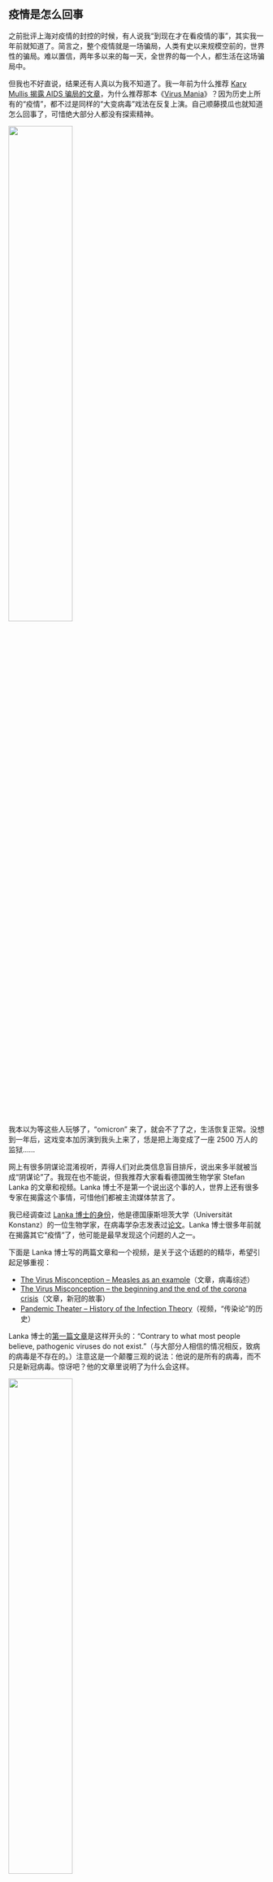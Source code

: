 <div class="inner">
<h2>疫情是怎么回事</h2>
<p>之前批评上海对疫情的封控的时候，有人说我“到现在才在看疫情的事”，其实我一年前就知道了。简言之，整个疫情就是一场骗局，人类有史以来规模空前的，世界性的骗局。难以置信，两年多以来的每一天，全世界的每一个人，都生活在这场骗局中。</p>
<p>但我也不好直说，结果还有人真以为我不知道了。我一年前为什么推荐 <a href="http://www.virusmyth.com/aids/hiv/kmdancing.htm">Kary Mullis 揭露 AIDS 骗局的文章</a>，为什么推荐那本《<a href="https://www.amazon.com/Virus-Mania-Continually-Epidemics-Billion-Dollar/dp/1425114679">Virus Mania</a>》？因为历史上所有的“疫情”，都不过是同样的“大变病毒”戏法在反复上演。自己顺藤摸瓜也就知道怎么回事了，可惜绝大部分人都没有探索精神。</p>
<p><img src="https://www.yinwang.org/images/hat-trick.jpg" width="50%" /></p>
<p>我本以为等这些人玩够了，“omicron” 来了，就会不了了之，生活恢复正常。没想到一年后，这戏变本加厉演到我头上来了，恁是把上海变成了一座 2500 万人的监狱……</p>
<p>网上有很多阴谋论混淆视听，弄得人们对此类信息盲目排斥，说出来多半就被当成“阴谋论”了。我现在也不能说，但我推荐大家看看德国微生物学家 Stefan Lanka 的文章和视频。Lanka 博士不是第一个说出这个事的人，世界上还有很多专家在揭露这个事情，可惜他们都被主流媒体禁言了。</p>
<p>我已经调查过 <a href="https://www.researchgate.net/profile/Stefan-Lanka">Lanka 博士的身份</a>，他是德国康斯坦茨大学（Universität Konstanz）的一位生物学家，在病毒学杂志发表过<a href="https://www.sciencedirect.com/science/article/abs/pii/S004268228371189X#!">论文</a>。Lanka 博士很多年前就在揭露其它“疫情”了，他可能是最早发现这个问题的人之一。</p>
<p>下面是 Lanka 博士写的两篇文章和一个视频，是关于这个话题的的精华，希望引起足够重视：</p>
<ul>
<li><a href="https://wissenschafftplus.de/uploads/article/wissenschafftplus-the-virus-misconception-part-1.pdf">The Virus Misconception – Measles as an example</a>（文章，病毒综述）</li>
<li><a href="https://wissenschafftplus.de/uploads/article/wissenschafftplus-the-virus-misconception-part-2.pdf">The Virus Misconception – the beginning and the end of the corona crisis</a>（文章，新冠的故事）</li>
<li><a href="https://odysee.com/@halloftruth:c/dr-stefan-lanka-pandemic-theater-the-history-of-the-infection-theory:7">Pandemic Theater – History of the Infection Theory</a>（视频，“传染论”的历史）</li>
</ul>
<p>Lanka 博士的<a href="https://wissenschafftplus.de/uploads/article/wissenschafftplus-the-virus-misconception-part-1.pdf">第一篇文章</a>是这样开头的：“Contrary to what most people believe, pathogenic viruses do not exist.”（与大部分人相信的情况相反，致病的病毒是不存在的。）注意这是一个颠覆三观的说法：他说的是所有的病毒，而不只是新冠病毒。惊讶吧？他的文章里说明了为什么会这样。</p>
<p><img src="https://www.yinwang.org/images/lanka-text1.jpg" width="50%" /></p>
<p>在后面一节，他写道：“病毒从来没有被真正意义地分离（isolate）出来过，从来没有被完整地照相，按照生物化学的方法解析为一个完整的，独一无二的结构…… 大部分的照片显示的只是电脑模型合成的图片。”</p>
<p><img src="https://www.yinwang.org/images/lanka-text2.jpg" width="50%" /></p>
<p>后面他还解释了，病毒学的研究往往缺乏对比实验，所以无法确定因果关系，无法证明“这个病毒导致了这个病”，然而他们却让人们以为结论就是那样。所谓的“病毒基因测序”，也只是拿一些死亡细胞的遗传物质碎片，按照人造的“理论模型”拼起来，中间还可能填充很多人造的数据，并不是现实而完整的病毒基因。所以研究了一百多年，“病毒”这个概念仍然只存在于人们的想象中，从未从真实的病人身上看到过病毒。</p>
<p><img src="https://www.yinwang.org/images/lanka-diagram1.jpg" width="70%" /></p>
<p><img src="https://www.yinwang.org/images/lanka-diagram2.jpg" width="70%" /></p>
<p><a href="https://wissenschafftplus.de/uploads/article/wissenschafftplus-the-virus-misconception-part-2.pdf">第二篇文章</a>中，Lanka 博士详细讲述了 COVID-19 相关的内容，包括起因，病毒分离，核酸测试的问题等。这个我最好不多说了，自己看看。</p>
<p><a href="https://odysee.com/@halloftruth:c/dr-stefan-lanka-pandemic-theater-the-history-of-the-infection-theory:7">第三个视频</a>中，Lanka 博士引经据典地指出，从古到今所有的“疫情”都是戏，是用来为政治目的服务的。使用虚假的所谓“科学结论”，错误的数据统计方式，让人们相信“病毒”的存在，制造“疫情爆发”的假象，利用人们的恐惧，打着“保护人民健康”的旗子，就可以为所欲为，比如关闭商业和工厂，剥夺人们的人身自由，制造饥荒，强迫他们接受有毒的药物等。这种事情不是一次两次了，而是几百年来反复上演的剧本。</p>
<p>当然以上这些都不是我的话，它们也可能有误，但 Lanka 博士解释了这一切背后的原理和历史。根据许多其它方面的考察，我觉得他的说法比较符合我所看到的现实。我觉得每个人都应该直接看他的文章和视频，认真理解他在说什么，采集多方面的信息来核实这些说法，而不是似是而非，道听途说。</p>
<p>这就是 Lanka 博士教给我的最重要的知识，也是我从本次疫情得到的最大收获。要不是 COVID-19 闹得这么大，持续时间如此之长，我还真不会去看这些东西，也许就这样一辈子被骗下去了。真是因祸得福！</p>
<p>当人们还在每天关注病例数，担心自己被传染，着急去打疫苗，被各种谣言和阴谋论迷惑，当美国说病毒是中国造的，中国说病毒是美国造的…… 我这个早已知道病毒不存在的人，其实一直把这些当成戏在看。</p>
<p>另外还有一个叫 <a href="https://drsambailey.com/">Samantha Bailey</a> 的新西兰医生，做了挺多视频，我觉得讲得很好。她也是《<a href="https://www.amazon.com/Virus-Mania-Continually-Epidemics-Billion-Dollar/dp/1425114679">Virus Mania</a>》的作者之一。这本书是很好的资料，它详细揭露了历史上的多个类似的骗局，包括 COVID-19，AIDS，猪流感，禽流感，西班牙流感，麻疹，疯牛病，丙肝，小儿麻痹症，宫颈癌，SARS…… 里面的信息都来自一些尊重科学的专家，而不是民科或阴谋论者。</p>
<p><img src="https://www.yinwang.org/images/virus-mania.jpg" width="40%" /></p>
<p>当然，持类似观点的专家远远不止他们两个，但他们全都被主流媒体禁言了。连号称“言论自由”的西方媒体都是如此，Twitter，YouTube…… 都在大规模地过滤信息，以至于全世界大部分人都被蒙蔽。你明白这是什么性质和规模的事情吗？此类视频都已经被 YouTube 等网站过滤或删除，绝对不会通过社交媒体推送到你面前。如果要查询，最好使用搜索引擎，或者访问 Odysee 等不受言论控制的视频网站。</p>
<p>下面是其他一些我觉得不错的揭露 COVID-19 骗局的资源，这些信息都来自真正的医学专家和医生：</p>
<ul>
<li><a href="https://rumble.com/vbui0n-asktheexpert-by-oracle-films.html">AskTheExpert by Oracle Films</a></li>
<li><a href="https://www.doctors4covidethics.org/">Doctors for Covid Ethics</a></li>
</ul>
<p>有人觉得这些信息很阴暗，可是知道了这些之后，我的世界观和人生观从此改变了，变得更加安心，更加尊重自然。那么多所谓“威胁全人类的病毒”，原来都是假的。对人类最大的威胁，其实是谎言。人体是大自然的杰作，我们应该使用自然的方式维护它的健康，与自然和谐相处，保护它不被伪科学伤害。</p>
<p>（由于网络言论控制不可预料，本文随时可能消失，请喜欢它的人做好备份。想要转发的话请完整拷贝内容，不要只给链接。）</p>
</div>
<!--
<div class="ad-banner" style="margin-top: 5px">
<script async src="//pagead2.googlesyndication.com/pagead/js/adsbygoogle.js"></script>
<ins class="adsbygoogle"
                    style="display:inline-block;width:100%;height:90px"
                    data-ad-client="ca-pub-1331524016319584"
                    data-ad-slot="6657867155"></ins>
<script>(adsbygoogle = window.adsbygoogle || []).push({});</script>
</div>
<script data-ad-client="ca-pub-1331524016319584" async
            src="https://pagead2.googlesyndication.com/pagead/js/adsbygoogle.js">
</script>
        -->
    
